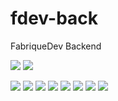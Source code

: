 # fdev-back
FabriqueDev Backend

![](http://jenkins.snow.ci/buildStatus/icon?job=back/master)
![](http://sonar.snow.ci/api/project_badges/measure?project=com.zenika%3Afdev-back&metric=alert_status)


![](http://sonar.snow.ci/api/project_badges/measure?project=com.zenika%3Afdev-back&metric=bugs)
![](http://sonar.snow.ci/api/project_badges/measure?project=com.zenika%3Afdev-back&metric=code_smells)
![](http://sonar.snow.ci/api/project_badges/measure?project=com.zenika%3Afdev-back&metric=coverage)
![](http://sonar.snow.ci/api/project_badges/measure?project=com.zenika%3Afdev-back&metric=duplicated_lines_density)
![](http://sonar.snow.ci/api/project_badges/measure?project=com.zenika%3Afdev-back&metric=sqale_rating)
![](http://sonar.snow.ci/api/project_badges/measure?project=com.zenika%3Afdev-back&metric=reliability_rating)
![](http://sonar.snow.ci/api/project_badges/measure?project=com.zenika%3Afdev-back&metric=security_rating)
![](http://sonar.snow.ci/api/project_badges/measure?project=com.zenika%3Afdev-back&metric=vulnerabilities)
